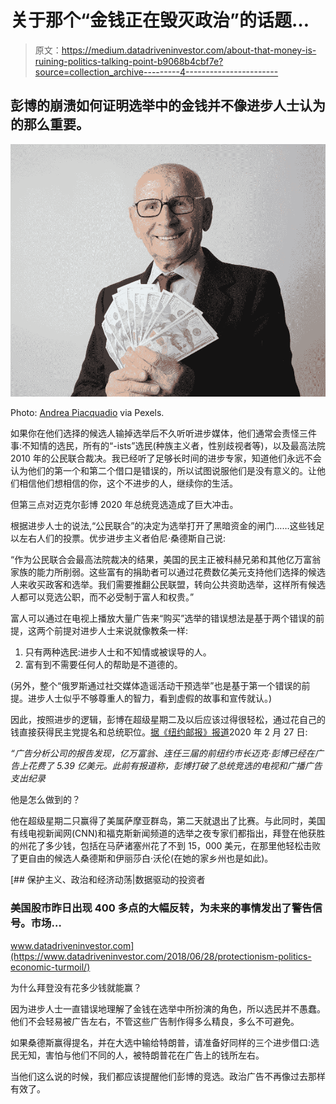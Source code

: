 # 关于那个“金钱正在毁灭政治”的话题…

> 原文：<https://medium.datadriveninvestor.com/about-that-money-is-ruining-politics-talking-point-b9068b4cbf7e?source=collection_archive---------4----------------------->

## 彭博的崩溃如何证明选举中的金钱并不像进步人士认为的那么重要。

![](img/3465d400e8534ef2fb3ab410bab839cf.png)

Photo: [Andrea Piacquadio](https://www.pexels.com/@olly) via Pexels.

如果你在他们选择的候选人输掉选举后不久听听进步媒体，他们通常会责怪三件事:不知情的选民，所有的“-ists”选民(种族主义者，性别歧视者等)，以及最高法院 2010 年的公民联合裁决。我已经听了足够长时间的进步专家，知道他们永远不会认为他们的第一个和第二个借口是错误的，所以试图说服他们是没有意义的。让他们相信他们想相信的你，这个不进步的人，继续你的生活。

但第三点对迈克尔彭博 2020 年总统竞选造成了巨大冲击。

根据进步人士的说法,“公民联合”的决定为选举打开了黑暗资金的闸门……这些钱足以左右人们的投票。优步进步主义者伯尼·桑德斯自己说:

“作为公民联合会最高法院裁决的结果，美国的民主正被科赫兄弟和其他亿万富翁家族的能力所削弱。这些富有的捐助者可以通过花费数亿美元支持他们选择的候选人来收买政客和选举。我们需要推翻公民联盟，转向公共资助选举，这样所有候选人都可以竞选公职，而不必受制于富人和权贵。”

富人可以通过在电视上播放大量广告来“购买”选举的错误想法是基于两个错误的前提，这两个前提对进步人士来说就像教条一样:

1.  只有两种选民:进步人士和不知情或被误导的人。
2.  富有到不需要任何人的帮助是不道德的。

(另外，整个“俄罗斯通过社交媒体造谣活动干预选举”也是基于第一个错误的前提。进步人士似乎不够尊重人的智力，看到虚假的故事和宣传就认。)

因此，按照进步的逻辑，彭博在超级星期二及以后应该过得很轻松，通过花自己的钱直接获得民主党提名和总统职位。[据《纽约邮报》报道](https://nypost.com/2020/02/27/ad-spending-for-democratic-primary-exceeds-1-billion-report-finds/)2020 年 2 月 27 日:

*“广告分析公司的报告发现，亿万富翁、连任三届的前纽约市长迈克·彭博已经在广告上花费了 5.39 亿美元。此前有报道称，彭博打破了总统竞选的电视和广播广告支出纪录*

他是怎么做到的？

他在超级星期二只赢得了美属萨摩亚群岛，第二天就退出了比赛。与此同时，美国有线电视新闻网(CNN)和福克斯新闻频道的选举之夜专家们都指出，拜登在他获胜的州花了多少钱，包括在马萨诸塞州花了不到 15，000 美元，在那里他轻松击败了更自由的候选人桑德斯和伊丽莎白·沃伦(在她的家乡州也是如此)。

[](https://www.datadriveninvestor.com/2018/06/28/protectionism-politics-economic-turmoil/) [## 保护主义、政治和经济动荡|数据驱动的投资者

### 美国股市昨日出现 400 多点的大幅反转，为未来的事情发出了警告信号。市场…

www.datadriveninvestor.com](https://www.datadriveninvestor.com/2018/06/28/protectionism-politics-economic-turmoil/) 

为什么拜登没有花多少钱就能赢？

因为进步人士一直错误地理解了金钱在选举中所扮演的角色，所以选民并不愚蠢。他们不会轻易被广告左右，不管这些广告制作得多么精良，多么不可避免。

如果桑德斯赢得提名，并在大选中输给特朗普，请准备好同样的三个进步借口:选民无知，害怕与他们不同的人，被特朗普花在广告上的钱所左右。

当他们这么说的时候，我们都应该提醒他们彭博的竞选。政治广告不再像过去那样有效了。